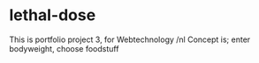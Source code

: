 # lethal-dose
This is portfolio project 3, for Webtechnology
/nl Concept is; enter bodyweight, choose foodstuff

